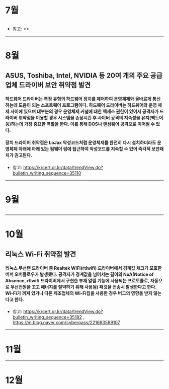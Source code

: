 # 7월
## 
#### 

* 참고: <>

----------------------------------------------------------------------

# 8월
## ASUS, Toshiba, Intel, NVIDIA 등 20여 개의 주요 공급 업체 드라이버 보안 취약점 발견
#### 하드웨어 드라이버는 특정 유형의 하드웨어 장치를 제어하여 운영체제와 올바르게 통신하는데 도움이 되는 소프트웨어 프로그램이다. 하드웨어 드라이버는 하드웨어와 운영 체제 사이에 있으며 대부분의 경우 운영체제 커널에 대한 액세스 권한이 있어서 공격자가 드라이버 취약점을 이용할 경우 시스템을 손상시킨 후 사이버 공격의 지속성을 유지(백도어 등)하는데 가장 중요한 역할을 한다. 이를 통해 DOS나 랜섬웨어 공격으로 이어질 수 있다.
#### 장치 드라이버 취약점은 LoJax 악성코드처럼 운영체제를 완전히 다시 설치하더라도 운영체제 아래에 아래 있는 펌웨어 링에 접근하여 악성코드를 지속할 수 있어 즉각적 보안패치가 권고된다.

* 참고: <https://krcert.or.kr/data/trendView.do?bulletin_writing_sequence=35110>

----------------------------------------------------------------------

# 9월
## 
#### 

----------------------------------------------------------------------

# 10월
## 리눅스 Wi-Fi 취약점 발견
#### 리눅스 무선랜 드라이버 중 Realtek WiFi(rtlwifi) 드라이버에서 경계값 체크가 모호한 버퍼 오버플로우가 발생했다. 공격자가 경계값을 넘어서는 길이의 NoA(Notice of Absence, rtlwifi 드라이버에서 구현한 부재 알림 기능에 사용되는 프로토콜로, 자동으로 무선전원을 끄고 에너지를 절약하기 위해 사용됨) 패킷을 전송시 발생한다고 한다. Wi-Fi가 꺼져 있거나 다른 제조업체의 Wi-Fi칩을 사용한 경우 버그의 영향을 받지 않는다고 한다.

* 참고: <https://krcert.or.kr/data/trendView.do?bulletin_writing_sequence=35182> , <https://m.blog.naver.com/cyberpass/221683589107>

----------------------------------------------------------------------

# 11월

----------------------------------------------------------------------

# 12월

</br>